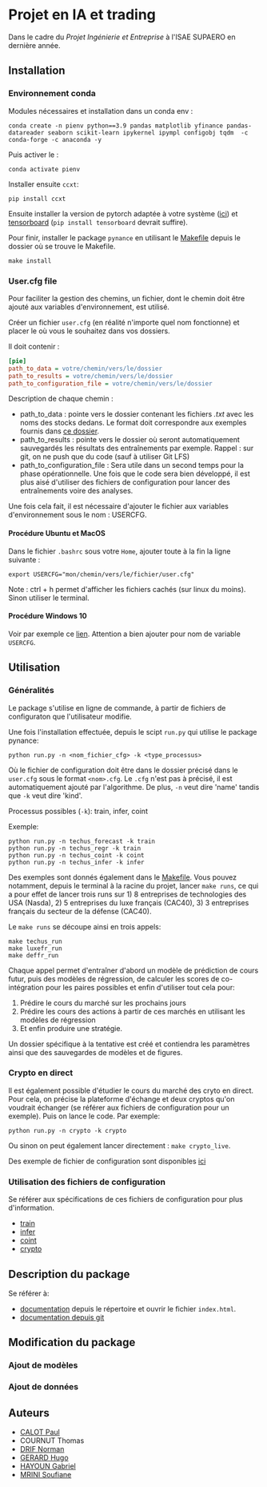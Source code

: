 # Projet en IA et trading
Dans le cadre du *Projet Ingénierie et Entreprise* à l'ISAE SUPAERO en dernière année.

## Installation

### Environnement conda
Modules nécessaires et installation dans un conda env :
```shell
conda create -n pienv python==3.9 pandas matplotlib yfinance pandas-datareader seaborn scikit-learn ipykernel ipympl configobj tqdm  -c conda-forge -c anaconda -y
```
Puis activer le :
```shell
conda activate pienv 
```

Installer ensuite `ccxt`:
```shell
pip install ccxt
```

Ensuite installer la version de pytorch adaptée à votre système ([ici](https://pytorch.org/)) et [tensorboard](https://pytorch.org/tutorials/recipes/recipes/tensorboard_with_pytorch.html) (`pip install tensorboard` devrait suffire).

Pour finir, installer le package `pynance` en utilisant le [Makefile](Makefile.md) depuis le dossier où se trouve le Makefile.
```shell
make install
```

### User.cfg file
Pour faciliter la gestion des chemins, un fichier, dont le chemin doit être ajouté aux variables d'environnement, est utilisé.

Créer un fichier `user.cfg` (en réalité n'importe quel nom fonctionne) et placer le où vous le souhaitez dans vos dossiers.

Il doit contenir :
```cfg
[pie]
path_to_data = votre/chemin/vers/le/dossier
path_to_results = votre/chemin/vers/le/dossier
path_to_configuration_file = votre/chemin/vers/le/dossier
```

Description de chaque chemin :
- path_to_data : pointe vers le dossier contenant les fichiers *.txt* avec les noms des stocks dedans. Le format doit correspondre aux exemples fournis dans [ce dossier](data/tech_us.txt).
- path_to_results : pointe vers le dossier où seront automatiquement sauvegardés les résultats des entraînements par exemple. Rappel : sur git, on ne push que du code (sauf à utiliser Git LFS)
- path_to_configuration_file : Sera utile dans un second temps pour la phase opérationnelle. Une fois que le code sera bien développé, il est plus aisé d'utiliser des fichiers de configuration pour lancer des entraînements voire des analyses.

Une fois cela fait, il est nécessaire d'ajouter le fichier aux variables d'environnement sous le nom : USERCFG.

#### Procédure Ubuntu et MacOS
Dans le fichier `.bashrc` sous votre `Home`, ajouter toute à la fin la ligne suivante :
```
export USERCFG="mon/chemin/vers/le/fichier/user.cfg"
```

Note : ctrl + h permet d'afficher les fichiers cachés (sur linux du moins). Sinon utiliser le terminal.

#### Procédure Windows 10
Voir par exemple ce [lien](https://helpdeskgeek.com/windows-10/add-windows-path-environment-variable/). Attention a bien ajouter pour nom de variable `USERCFG`.

## Utilisation

### Généralités
Le package s'utilise en ligne de commande, à partir de fichiers de configuraton que l'utilisateur modifie.

Une fois l'installation effectuée, depuis le scipt `run.py` qui utilise le package pynance:
```shell
python run.py -n <nom_fichier_cfg> -k <type_processus>
```
Où le fichier de configuration doit être dans le dossier précisé dans le `user.cfg` sous le format `<nom>.cfg`. Le `.cfg` n'est pas à précisé, il est automatiquement ajouté par l'algorithme. De plus, `-n` veut dire 'name' tandis que `-k` veut dire 'kind'.

Processus possibles (`-k`): train, infer, coint

Exemple:
```shell
python run.py -n techus_forecast -k train
python run.py -n techus_regr -k train
python run.py -n techus_coint -k coint
python run.py -n techus_infer -k infer
```
Des exemples sont donnés également dans le [Makefile](Makefile). Vous pouvez notamment, depuis le terminal à la racine du projet, lancer `make runs`, ce qui a pour effet de lancer trois runs sur 1) 8 entreprises de technologies des USA (Nasda), 2) 5 entreprises du luxe français (CAC40), 3) 3 entreprises français du secteur de la défense (CAC40).

Le `make runs` se découpe ainsi en trois appels:
```shell
make techus_run
make luxefr_run
make deffr_run
```

Chaque appel permet d'entraîner d'abord un modèle de prédiction de cours futur, puis des modèles de régression, de calculer les scores de co-intégration pour les paires possibles et enfin d'utiliser tout cela pour:
1) Prédire le cours du marché sur les prochains jours
2) Prédire les cours des actions à partir de ces marchés en utilisant les modèles de régression
3) Et enfin produire une stratégie.

Un dossier spécifique à la tentative est créé et contiendra les paramètres ainsi que des sauvegardes de modèles et de figures. 

### Crypto en direct
Il est également possible d'étudier le cours du marché des cryto en direct. Pour cela, on précise la plateforme d'échange et deux cryptos qu'on voudrait échanger (se référer aux fichiers de configuration pour un exemple). Puis on lance le code. Par exemple:
```shell
python run.py -n crypto -k crypto
```
Ou sinon on peut également lancer directement : `make crypto_live`.

Des exemple de fichier de configuration sont disponibles [ici](config_files/)

### Utilisation des fichiers de configuration
Se référer aux spécifications de ces fichiers de configuration pour plus d'information.
- [train](pynance/config/spec_train.cfg)
- [infer](pynance/config/spec_infer.cfg)
- [coint](pynance/config/spec_coint.cfg)
- [crypto](pynance/config/spec_crypto.cfg)

## Description du package
Se référer à:
- [documentation](pynance/docs/build/html) depuis le répertoire et ouvrir le fichier `index.html`.
- [documentation depuis git](http://htmlpreview.github.io/?https://github.com/gabrielhayoun/PIE/blob/paul/pynance/docs/build/html/index.html)

## Modification du package
### Ajout de modèles
### Ajout de données

## Auteurs
- [CALOT Paul](https://www.linkedin.com/in/paul-calot-43549814b/)
- COURNUT Thomas
- [DRIF Norman](https://www.linkedin.com/in/norman-drif-85081119b/)
- [GERARD Hugo](https://www.linkedin.com/in/hugo-g%C3%A9rard-290a77241/)
- [HAYOUN Gabriel](https://www.linkedin.com/in/gabriel-hayoun/)
- [MRINI Soufiane](https://www.linkedin.com/in/soufiane-mrini-5b6375205/)
